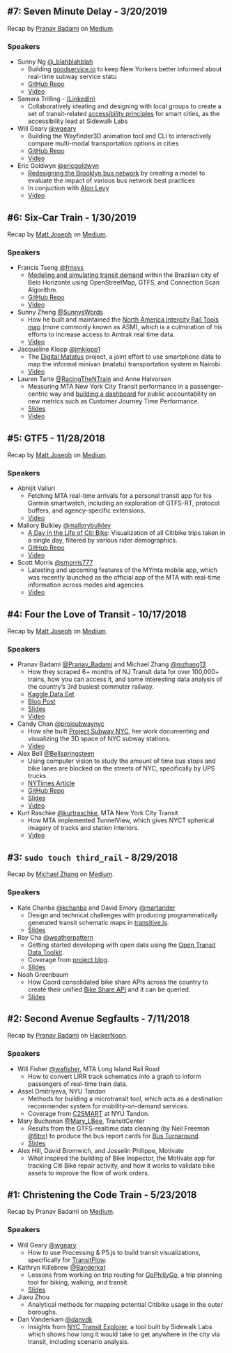 ## #7: Seven Minute Delay - 3/20/2019
Recap by [Pranav Badami](https://twitter.com/Pranav_Badami) on [Medium](https://medium.com/@pranavbadami/recap-transit-techies-nyc-7-7-minute-delay-37d334026fa3).

### Speakers

- Sunny Ng [@\_blahblahblah](https://twitter.com/_blahblahblah)
  - Building [goodservice.io](https://www.goodservice.io/trains) to keep New Yorkers better informed about real-time subway service statu
  - [GitHub Repo](https://github.com/blahblahblah-/goodservice)
  - [Video](https://youtu.be/tidjA5EJnl0)
- Samara Trilling - [(LinkedIn)](https://www.linkedin.com/in/samaratrilling/)
  - Collaboratively ideating and designing with local groups to create a set of transit-related [accessibility principles](https://medium.com/sidewalk-toronto/co-designing-a-more-accessible-community-d6377599f4ce) for smart cities, as the accessibility lead at Sidewalk Labs
- Will Geary [@wgeary](https://twitter.com/wgeary)
  - Building the Wayfinder3D animation tool and CLI to interactively compare multi-modal transportation options in cities
  - [GitHub Repo](https://github.com/willgeary/Wayfinder3D)
  - [Video](https://youtu.be/9WiTyKr1B0k)
- Eric Goldwyn [@ericgoldwyn](https://twitter.com/ericgoldwyn)
  - [Redesigning the Brooklyn bus network](https://www.citylab.com/perspective/2018/11/brooklyn-bus-route-redesign-mta-new-york/575716/) by creating a model to evaluate the impact of various bus network best practices
  - In conjuction with [Alon Levy](https://twitter.com/alon_levy)
  - [Video](https://youtu.be/V3x12ApF28Q)

## #6: Six-Car Train - 1/30/2019

Recap by [Matt Joseph](https://twitter.com/mattjoseph0) on [Medium](https://medium.com/@mattjoseph/recap-transit-techies-nyc-6-six-car-train-1a91b22e3815).

### Speakers

- Francis Tseng [@frnsys](https://twitter.com/frnsys/)
  - [Modeling and simulating transit demand](https://spaceandtim.es/code/public_transit_routing/) within the Brazilian city of Belo Horizonte using OpenStreetMap, GTFS, and Connection Scan Algorithm.
  - [GitHub Repo](https://github.com/frnsys/transit_demand_model)
  - [Video](https://www.youtube.com/watch?v=Dn4uyaeMVRA)
- Sunny Zheng [@SunnysWords](https://twitter.com/SunnysWords/)
  - How he built and maintained the [North America Intercity Rail Tools map](https://asm.transitdocs.com/) (more commonly known as ASM), which is a culmination of his efforts to increase access to Amtrak real time data.
  - [Video](https://www.youtube.com/watch?v=uYiWw-Hr1aU)
- Jacqueline Klopp [@jmklopp1](https://twitter.com/jmklopp1/)
  - The [Digital Matatus](http://www.digitalmatatus.com/) project, a joint effort to use smartphone data to map the informal minivan (matatu) transportation system in Nairobi.
  - [Video](https://www.youtube.com/watch?v=8XilfmI4Nh4)
- Lauren Tarte [@RacingTheNTrain](https://twitter.com/RacingTheNTrain/) and Anne Halvorsen
  - Measuring MTA New York City Transit performance in a passenger-centric way and [building a dashboard](http://dashboard.mta.info/) for public accountability on new metrics such as Customer Journey Time Performance.
  - [Slides](presentations/2019-01-30_TarteHalvorsen_MTADashboardsMetrics.pdf)
  - [Video](https://www.youtube.com/watch?v=DH0cA_ZLbDI)

## #5: GTF5 - 11/28/2018

Recap by [Matt Joseph](https://twitter.com/mattjoseph0) on [Medium](https://medium.com/@mattjoseph/recap-transit-techies-5-gtf5-950673bdce51).

### Speakers

- Abhijit Valluri
  - Fetching MTA real-time arrivals for a personal transit app for his Garmin smartwatch, including an exploration of GTFS-RT, protocol buffers, and agency-specific extensions.
  - [Video](https://www.youtube.com/watch?v=7ugSNfB-xJ0)
- Mallory Bulkley [@mallorybulkley](https://twitter.com/mallorybulkley/)
  - [A Day in the Life of Citi Bike](https://mallorybulkley.com/citi-bike-visualization/): Visualization of all Citibike trips taken in a single day, filtered by various rider demographics.
  - [GitHub Repo](https://github.com/mallorybulkley/citi-bike-visualization)
  - [Video](https://www.youtube.com/watch?v=pp2cy0DaEsA)
- Scott Morris [@smorris777](https://twitter.com/smorris777)
  - Latesting and upcoming features of the MYmta mobile app, which was recently launched as the official app of the MTA with real-time information across modes and agencies.
  - [Video](https://www.youtube.com/watch?v=W8dS1de7xEM)

## #4: Four the Love of Transit - 10/17/2018

Recap by [Matt Joseph](https://twitter.com/mattjoseph0) on [Medium](https://medium.com/@mattjoseph/recap-transit-techies-nyc-4-four-the-love-of-transit-317b6fcb8a31).

### Speakers
- Pranav Badami [@Pranav_Badami](https://twitter.com/Pranav_Badami) and Michael Zhang [@mzhang13](https://twitter.com/mzhang13)
  - How they scraped 6+ months of NJ Transit data for over 100,000+ trains, how you can access it, and some interesting data analysis of the country’s 3rd busiest commuter railway.
  - [Kaggle Data Set](https://www.kaggle.com/pranavbadami/nj-transit-amtrak-nec-performance)
  - [Blog Post](https://towardsdatascience.com/the-5-stages-of-a-system-breakdown-on-nj-transit-8258127e31e9)
  - [Slides](presentations/2018-10-17_BadamiZhang_NJTransit.pdf)
  - [Video](https://www.youtube.com/watch?v=-IdTpH_ZvXw)
- Candy Chan [@projsubwaynyc](https://twitter.com/projsubwaynyc)
  - How she built [Project Subway NYC](http://www.projectsubwaynyc.com/), her work documenting and visualizing the 3D space of NYC subway stations.
  - [Video](https://www.youtube.com/watch?v=Roc-U1eG5ow)
- Alex Bell [@Bellspringsteen](https://twitter.com/Bellspringsteen)
  - Using computer vision to study the amount of time bus stops and bike lanes are blocked on the streets of NYC, specifically by UPS trucks.
  - [NYTimes Article](https://www.nytimes.com/2018/03/15/nyregion/bike-lane-blocked-new-york.html)
  - [GitHub Repo](https://github.com/Bellspringsteen/OurCamera)
  - [Slides](presentations/2018-10-17_Bell_StatusQuoEverythingSucks.pdf)
  - [Video](https://www.youtube.com/watch?v=ZGPltKDUhUU)
- Kurt Raschke [@kurtraschke](https://twitter.com/kurtraschke), MTA New York City Transit
  - How MTA implemented TunnelView, which gives NYCT spherical imagery of tracks and station interiors.
  - [Video](https://www.youtube.com/watch?v=JWaIHlogYIc)

## #3: `sudo touch third_rail` - 8/29/2018

Recap by [Michael Zhang](https://twitter.com/mzhang13) on [Medium](https://medium.com/@mzhang13/three-projects-helping-to-build-better-transit-tools-for-the-future-bb3176c0f47b).

### Speakers
- Kate Chanba [@kchanba](https://twitter.com/kchanba) and David Emory [@martarider](https://twitter.com/martarider)
  - Design and technical challenges with producing programmatically generated transit schematic maps in [transitive.js](https://github.com/conveyal/transitive.js/).
  - [Slides](presentations/2018-08-29_ChanbaEmory_transitivejs.pdf)
- Ray Cha [@weatherpattern](https://twitter.com/weatherpattern)
  - Getting started developing with open data using the [Open Transit Data Toolkit](https://transitdatatoolkit.com/).
  - Coverage from [project blog](https://transitdatatoolkit.com/2018/10/08/recent-presentations/).
  - [Slides](https://weatherpattern.github.io/transit-techies-180829/#/)
- Noah Greenbaum
  - How Coord consolidated bike share APIs across the country to create their unified [Bike Share API](https://coord.co/docs/bike) and it can be queried.
  - [Slides](presentations/2018-08-29_Greenbaum_Coord.pdf)

## #2: Second Avenue Segfaults - 7/11/2018

Recap by [Pranav Badami](https://twitter.com/Pranav_Badami) on [HackerNoon](https://hackernoon.com/four-projects-improving-transportation-in-new-york-city-905fb4cd8bac).

### Speakers
- Will Fisher [@wafisher](https://twitter.com/wafisher), MTA Long Island Rail Road
  - How to convert LIRR track schematics into a graph to inform passengers of real-time train data.
- Assel Dmitriyeva, NYU Tandon
  - Methods for building a microtransit tool, which acts as a destination recommender system for mobility-on-demand services.
  - Coverage from [C2SMART](http://c2smart.engineering.nyu.edu/2018/07/13/c2smart-student-presents-at-transit-techies-nyc/) at NYU Tandon.
- Mary Buchanan [@Mary_LBee](https://twitter.com/Mary_LBee), TransitCenter
  - Results from the GTFS-realtime data cleaning (by Neil Freeman [@fitnr](https://twitter.com/fitnr)) to produce the bus report cards for [Bus Turnaround](http://busturnaround.nyc).
  - [Slides](presentations/2018-07-11_Buchanan_BusTurnaround.pdf)
- Alex Hill, David Bromwich, and Josselin Philippe, Motivate
  - What inspired the building of Bike Inspector, the Motivate app for tracking Citi Bike repair activity, and how it works to validate bike assets to improve the flow of work orders.

## #1: Christening the Code Train - 5/23/2018

Recap by Pranav Badami on [Medium](https://medium.com/@pranavbadami/transittechiesnyc-a-quick-recap-of-the-inaugural-meetup-b7c3a81428f2).

### Speakers
- Will Geary [@wgeary](https://twitter.com/wgeary)
  - How to use Processing & P5.js to build transit visualizations, specifically for [TransitFlow](https://github.com/transitland/transitland-processing-animation).
- Kathryn Killebrew [@Banderkat](https://twitter.com/Banderkat)
  -  Lessons from working on trip routing for [GoPhillyGo](https://gophillygo.org), a trip planning tool for biking, walking, and transit.
  - [Slides](presentations/2018-05-23_Killebrew_GoPhillyGo.pdf)
- Jiaxu Zhou
  - Analytical methods for mapping potential Citibike usage in the outer boroughs.
- Dan Vanderkam [@danvdk](https://twitter.com/danvdk)
  - Insights from [NYC Transit Explorer](https://transit.sidewalklabs.com/), a tool built by Sidewalk Labs which shows how long it would take to get anywhere in the city via transit, including scenario analysis.
